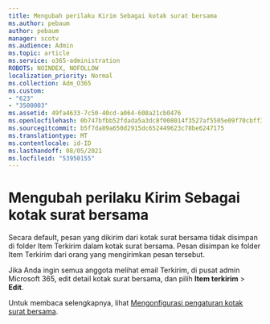 ```yaml
---
title: Mengubah perilaku Kirim Sebagai kotak surat bersama
ms.author: pebaum
author: pebaum
manager: scotv
ms.audience: Admin
ms.topic: article
ms.service: o365-administration
ROBOTS: NOINDEX, NOFOLLOW
localization_priority: Normal
ms.collection: Adm_O365
ms.custom:
- "623"
- "3500003"
ms.assetid: 49fa4633-7c50-40cd-a064-608a21cb0476
ms.openlocfilehash: 0b747bfbb52fdada5a3dc8f008014f3527af5505e09f70cbff3e33ad01a4248e
ms.sourcegitcommit: b5f7da89a650d2915dc652449623c78be6247175
ms.translationtype: MT
ms.contentlocale: id-ID
ms.lasthandoff: 08/05/2021
ms.locfileid: "53950155"
---
```

# <a name="changing-shared-mailbox-send-as-behavior"></a>Mengubah perilaku Kirim Sebagai kotak surat bersama

Secara default, pesan yang dikirim dari kotak surat bersama tidak disimpan di folder Item Terkirim dalam kotak surat bersama. Pesan disimpan ke folder Item Terkirim dari orang yang mengirimkan pesan tersebut.
  
Jika Anda ingin semua anggota melihat email Terkirim, di pusat admin Microsoft 365, edit detail kotak surat bersama, dan pilih **Item terkirim** \> **Edit**.
  
Untuk membaca selengkapnya, lihat [Mengonfigurasi pengaturan kotak surat bersama](https://docs.microsoft.com/microsoft-365/admin/email/configure-a-shared-mailbox#allow-everyone-to-see-the-sent-email-the-replies).
  